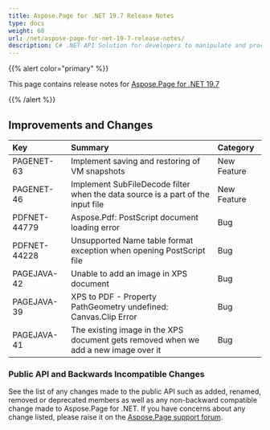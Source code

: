 ```yaml
---
title: Aspose.Page for .NET 19.7 Release Notes
type: docs
weight: 60
url: /net/aspose-page-for-net-19-7-release-notes/
description: C# .NET API Solution for developers to manipulate and process PS, EPS, and XPS files. Release Notes of Aspose.Page API solution for .NET | Release 2019.07
---
```


{{% alert color="primary" %}} 

This page contains release notes for [Aspose.Page for .NET 19.7](https://www.nuget.org/packages/Aspose.Page/19.6.0)

{{% /alert %}} 
## **Improvements and Changes**

|**Key**|**Summary**|**Category**|
| :- | :- | :- |
|PAGENET-63|Implement saving and restoring of VM snapshots|New Feature|
|PAGENET-46|Implement SubFileDecode filter when the data source is a part of the input file|New Feature|
|PDFNET-44779|Aspose.Pdf: PostScript document loading error|Bug|
|PDFNET-44228|Unsupported Name table format exception when opening PostScript file|Bug|
|PAGEJAVA-42|Unable to add an image in XPS document|Bug|
|PAGEJAVA-39|XPS to PDF - Property PathGeometry undefined: Canvas.Clip Error|Bug|
|PAGEJAVA-41|The existing image in the XPS document gets removed when we add a new image over it|Bug|
### **Public API and Backwards Incompatible Changes**
See the list of any changes made to the public API such as added, renamed, removed or deprecated members as well as any non-backward compatible change made to Aspose.Page for .NET. If you have concerns about any change listed, please raise it on the [Aspose.Page support forum](https://forum.aspose.com/c/page/39).


